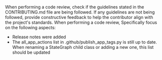 When performing a code review, check if the guidelines stated in the CONTRIBUTING.md file are being followed. If any guidelines are not being followed, provide constructive feedback to help the contributor align with the project's standards.
When performing a code review, Specifically focus on the following aspects:
- Release notes were added
- The all_app_actions list in .github/publish_app_tags.py is still up to date. When renaming a StateGraph child class or adding a new one, this list should be updated

